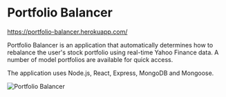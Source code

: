 # Portfolio Balancer
https://portfolio-balancer.herokuapp.com/

Portfolio Balancer is an application that automatically determines how to rebalance the user's stock portfolio using real-time Yahoo Finance data.
A number of model portfolios are available for quick access.

The application uses Node.js, React, Express, MongoDB and Mongoose.

<img src="http://i.imgur.com/bLteikX.png" alt="Portfolio Balancer">
